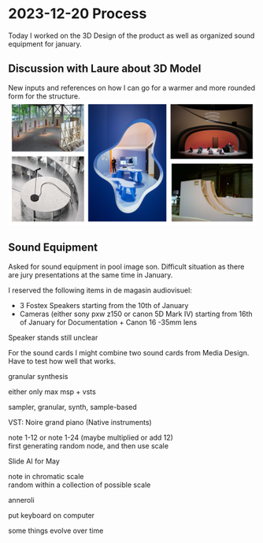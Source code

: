 # 2023-12-20 Process

Today I worked on the 3D Design of the product as well as organized sound equipment for january.

## Discussion with Laure about 3D Model

New inputs and references on how I can go for a warmer and more rounded form for the structure.  
![Alt text](form-inspiration.png)

## Sound Equipment

Asked for sound equipment in pool image son. Difficult situation as there are jury presentations at the same time in January.

I reserved the following items in de magasin audiovisuel:

- 3 Fostex Speakers starting from the 10th of January
- Cameras (either sony pxw z150 or canon 5D Mark IV) starting from 16th of January for Documentation + Canon 16 -35mm lens	

Speaker stands still unclear

For the sound cards I might combine two sound cards from Media Design. Have to test how well that works.

granular synthesis

either only max msp + vsts

sampler, granular, synth, sample-based



VST: Noire grand piano (Native instruments)

note 1-12 or note 1-24 (maybe multiplied or add 12)  
first generating random node, and then use scale

Slide AI for May

note in chromatic scale  
random within a collection of possible scale

anneroli

put keyboard on computer

some things evolve over time